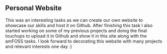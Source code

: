 ## Personal Website
This was an interesting tasks as we can create our own website to showcase our skills and host it on Github. After finishing this task I also started working on some of my previous projects and doing the final touchups to upload it in Github and show it in this site along with the amFOSS tasks. I look forward to decorating this website with many projects and relevant interests one day :)   